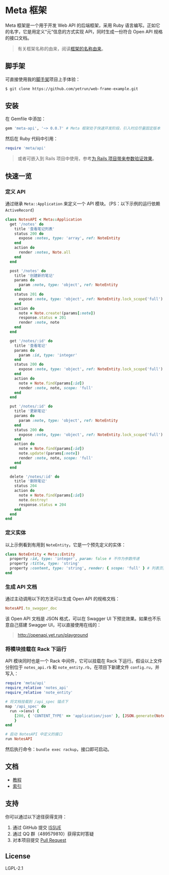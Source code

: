 # Meta 框架

Meta 框架是一个用于开发 Web API 的后端框架，采用 Ruby 语言编写。正如它的名字，它是用定义“元”信息的方式实现 API，同时生成一份符合 Open API 规格的接口文档。

> 有关框架名称的由来，阅读[框架的名称由来](docs/名称由来.md)。

## 脚手架

可直接使用我的[脚手架](https://github.com/yetrun/web-frame-example)项目上手体验：

```bash
$ git clone https://github.com/yetrun/web-frame-example.git
```

## 安装

在 Gemfile 中添加：

```ruby
gem 'meta-api', '~> 0.0.7' # Meta 框架处于快速开发阶段，引入时应尽量固定版本
```

然后在 Ruby 代码中引用：

```ruby
require 'meta/api'
```

> 或者可嵌入到 Rails 项目中使用，参考[为 Rails 项目带来参数验证效果](docs/Rails.md)。

## 快速一览

### 定义 API

通过继承 `Meta::Application` 来定义一个 API 模块。（PS：以下示例的运行依赖 `ActiveRecord`）

```ruby
class NotesAPI < Meta::Application
  get '/notes' do
    title '查看笔记列表'
    status 200 do
      expose :notes, type: 'array', ref: NoteEntity
    end
    action do
      render :notes, Note.all
    end
  end

  post '/notes' do
    title '创建新的笔记'
    params do
      param :note, type: 'object', ref: NoteEntity
    end
    status 201 do
      expose :note, type: 'object', ref: NoteEntity.lock_scope('full')
    end
    action do
      note = Note.create!(params[:note])
      response.status = 201
      render :note, note
    end
  end

  get '/notes/:id' do
    title '查看笔记'
    params do
      param :id, type: 'integer'
    end
    status 200 do
      expose :note, type: 'object', ref: NoteEntity.lock_scope('full')
    end
    action do
      note = Note.find(params[:id])
      render :note, note, scope: 'full'
    end
  end

  put '/notes/:id' do
    title '更新笔记'
    params do
      param :note, type: 'object', ref: NoteEntity
    end
    status 200 do
      expose :note, type: 'object', ref: NoteEntity.lock_scope('full')
    end
    action do
      note = Note.find(params[:id])
      note.update!(params[:note])
      render :note, note, scope: 'full'
    end
  end

  delete '/notes/:id' do
    title '删除笔记'
    status 204
    action do
      note = Note.find(params[:id])
      note.destroy!
      response.status = 204
    end
  end
end
```

### 定义实体

以上示例看到有用到 `NoteEntity`，它是一个预先定义的实体：

```ruby
class NoteEntity < Meta::Entity
  property :id, type: 'integer', param: false # 不作为参数传递
  property :title, type: 'string'
  property :content, type: 'string', render: { scope: 'full' } # 列表页接口不返回此字段
end
```

### 生成 API 文档

通过主动调用以下的方法可以生成 Open API 的规格文档：

```ruby
NotesAPI.to_swagger_doc
```

该 Open API 文档是 JSON 格式，可以在 Swagger UI 下预览效果。如果也不乐意自己搭建 Swagger UI，可以直接使用在线的：

> http://openapi.yet.run/playground

### 将模块挂载在 Rack 下运行

API 模块同时也是一个 Rack 中间件，它可以挂载在 Rack 下运行。假设以上文件分别位于 `notes_api.rb` 和 `note_entity.rb`，在项目下新建文件 `config.ru`，并写入：

```ruby
require 'meta/api'
require_relative 'notes_api'
require_relative 'note_entity'

# 将文档挂载到 /api_spec 锚点下
map '/api_spec' do
  run ->(env) { 
    [200, { 'CONTENT_TYPE' => 'application/json' }, [JSON.generate(NotesAPI.to_swagger_doc)]]
    }
end

# 启动 NotesAPI 中定义的接口
run NotesAPI
```

然后执行命令：`bundle exec rackup`，接口即可启动。

## 文档

- [教程](docs/教程.md)
- [索引](docs/索引.md)

## 支持

你可以通过以下途径获得支持：

1. 通过 GitHub 提交 [ISSUE](https://github.com/yetrun/web-frame/issues)
2. 通过 QQ 群（489579810）获得实时答疑
3. 对本项目提交 [Pull Request](https://github.com/yetrun/web-frame/pulls)

## License

LGPL-2.1
